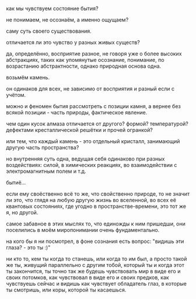 как мы чувствуем состояние бытия?

не понимаем, не осознаём, а именно ощущаем?

саму суть своего существования.

отличается ли это чувство у разных живых существ?

да, определённо, восприятие разное, не говоря уже о более высоких абстракциях, таких как упомянутые осознание, понимание, по возрастанию абстрактности, однако природная основа одна.

возьмём камень.

он одинаков для всех, не зависимо от восприятия и разный если с учётом.

можно и феномен бытия рассмотреть с позиции камня, а вернее без всякой позиции - часть природы, фактическое явление.

чем один кусок алмаза отличается от другого? формой? температурой? дефектами кресталлической решётки и прочей огранкой?

или тем, что каждый камень - это отдельный кристалл, занимающий другую часть пространства?

но внутренняя суть одна, ведущая себя одинаково при разных воздействиях: силой, в химических реакциях, во взаимодействии с электромагнитным полем и т.д.

бытиё...

если ему своёственно всё то же, что свойственно природе, то не значит ли это, что глядя на любую другую жизнь во вселенной, во всех её квантовых состояниях, где угодно в пространстве-времени, это тот же я, но другой.

самое забавное в этих мыслях то, что единожды к ним пришедши, они поселились в моём миропонимании очень фундаментально.

на кого бы я ни посмотрел, в фоне сознания есть вопрос: "видишь эти глаза? - это ты :)"

ни кто то, кем ты когда то станешь, или когда то им был, а просто такой же ты, живущий параллельно с другим тобой, который ты и когда этот ты закончится, ты точно так же будешь чувствовать мир в виде его и своих потомков, как чувствовал в виде его и своих предков, как чувствуешь сейчас и видишь как чувствует обладатель глаз, в которые ты смотришь, или коры, которой ты касаешься.
